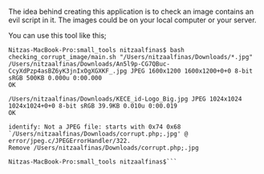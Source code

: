 The idea behind creating this application is to check an image contains an evil script in it. The images could be on your local computer or your server.

You can use this tool like this;
```
Nitzas-MacBook-Pro:small_tools nitzaalfinas$ bash checking_corrupt_image/main.sh "/Users/nitzaalfinas/Downloads/*.jpg"
/Users/nitzaalfinas/Downloads/An5l9p-CG7QBuc-CcyXdPzp4asBZ6yK3jnIxOgXGXKF_.jpg JPEG 1600x1200 1600x1200+0+0 8-bit sRGB 500KB 0.000u 0:00.000
OK

/Users/nitzaalfinas/Downloads/KECE_id-Logo_Big.jpg JPEG 1024x1024 1024x1024+0+0 8-bit sRGB 39.9KB 0.010u 0:00.019
OK

identify: Not a JPEG file: starts with 0x74 0x68 `/Users/nitzaalfinas/Downloads/corrupt.php;.jpg' @ error/jpeg.c/JPEGErrorHandler/322.
Remove /Users/nitzaalfinas/Downloads/corrupt.php;.jpg 

Nitzas-MacBook-Pro:small_tools nitzaalfinas$```